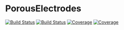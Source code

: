 # PorousElectrodes

[![Build Status](https://travis-ci.com/MarcBerliner/PorousElectrodes.jl.svg?branch=master)](https://travis-ci.com/MarcBerliner/PorousElectrodes.jl)
[![Build Status](https://ci.appveyor.com/api/projects/status/github/MarcBerliner/PorousElectrodes.jl?svg=true)](https://ci.appveyor.com/project/MarcBerliner/PorousElectrodes-jl)
[![Coverage](https://codecov.io/gh/MarcBerliner/PorousElectrodes.jl/branch/master/graph/badge.svg)](https://codecov.io/gh/MarcBerliner/PorousElectrodes.jl)
[![Coverage](https://coveralls.io/repos/github/MarcBerliner/PorousElectrodes.jl/badge.svg?branch=master)](https://coveralls.io/github/MarcBerliner/PorousElectrodes.jl?branch=master)
